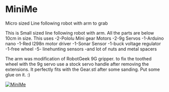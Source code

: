 # MiniMe
Micro sized Line following robot with arm to grab


This is Small sized line following robot with arm. All the parts are below 10cm in size.
This uses
  -2-Pololu Mini gear Motors
  -2-9g Servos
  -1-Arduino nano
  -1-Red l298n motor driver
  -1-Sonar Sensor
  -1-buck voltage regulator
  -1-free wheel
  -5- linehunting sensors
  -and lot of nuts and metal spacers

The arm was modification of RobotGeek 9G gripper.
to fix the toothed wheel with the 9g servo use a stock servo handle after removing the extensions. It perfectly fits with the Gear.stl after some sanding. Put some glue on it. :)

[![MiniMe](https://cdn.thingiverse.com/renders/6c/9a/ba/14/2e/68de7d7f89470cc223eb54a0889ef1da_preview_featured.jpg)](https://youtu.be/-5Po8vh2znM "MiniMe")
